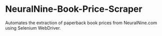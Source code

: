 # NeuralNine-Book-Price-Scraper
Automates the extraction of paperback book prices from NeuralNine.com using Selenium WebDriver.
